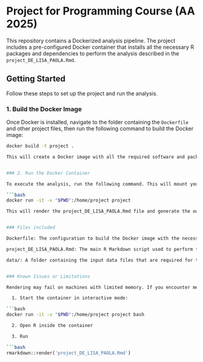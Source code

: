 # Project for Programming Course (AA 2025)

This repository contains a Dockerized analysis pipeline. The project includes a pre-configured Docker container that installs all the necessary R packages and dependencies to perform the analysis described in the `project_DE_LISA_PAOLA.Rmd`.

## Getting Started

Follow these steps to set up the project and run the analysis.

### 1. Build the Docker Image

Once Docker is installed, navigate to the folder containing the `Dockerfile` and other project files, then run the following command to build the Docker image:

```bash
docker build -t project .

This will create a Docker image with all the required software and packages for the analysis.


### 2. Run the Docker Container

To execute the analysis, run the following command. This will mount your local directory to the container and automatically generate the .html report:

```bash
docker run -it -v "$PWD":/home/project project

This will render the project_DE_LISA_PAOLA.Rmd file and generate the output in the local directory.


### Files included

Dockerfile: The configuration to build the Docker image with the necessary software and libraries.

project_DE_LISA_PAOLA.Rmd: The main R Markdown script used to perform the analysis and generate the report.

data/: A folder containing the input data files that are required for the analysis.


### Known Issues or Limitations

Rendering may fail on machines with limited memory. If you encounter memory issues, try running the analysis interactively (by entering the container) or increase the memory allocation for Docker.

  1. Start the container in interactive mode:

```bash
docker run -it -v "$PWD":/home/project project bash

  2. Open R inside the container

  3. Run

```bash
rmarkdown::render('project_DE_LISA_PAOLA.Rmd')




